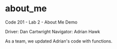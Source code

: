 # about_me
Code 201 - Lab 2 - About Me Demo

Driver: Dan Cartwright
Navigator: Adrian Hawk

As a team, we updated Adrian's code with functions.

